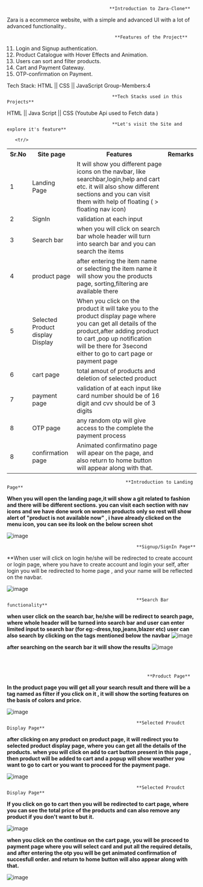                                           **Introduction to Zara-Clone**
  Zara is a ecommerce website, with a simple and advanced UI with a lot of advanced functionality..


                                            **Features of the Project**

11. Login and Signup authentication.
2. Product Catalogue with Hover Effects and Animation.
3. Users can sort and filter products.
4. Cart and Payment Gateway.
5. OTP-confirmation on Payment.

Tech Stack: HTML || CSS || JavaScript
Group-Members:4

                                           **Tech Stacks used in this Projects**

  HTML || Java Script  || CSS (Youtube Api used to Fetch data )


                                           **Let's visit the Site and explore it's feature**
                                            
                                            
                                            

  <table>
    <tr>
      <th>Sr.No</th>
          <th>Site page</th>
          <th>Features</th>
      <th>Remarks</th>
    </tr>
    <tr>
      <td>1</td>
          <td>Landing Page</td>
          <td>It will show you different page icons on the navbar, like searchbar,login,help and cart etc. it will also show different sections and you can visit them with help of floating ( > floating nav icon) </td>
    </tr>
    <tr>
          <td>2</td>
          <td>SignIn</td>
          <td>validation at each input</td>
    </tr>
    <tr>
         <td>3</td>
          <td>Search bar</td>
          <td> when you will click on search bar whole header will turn into search bar and you can search the items </td>
    </tr>
    <tr>
        <td>4</td>
          <td>product page</td>
          <td>after entering the item name or selecting the item name it will show you the products page, sorting,filtering are available there </td>
    </tr>
    <tr>
          <td>5</td>
              <td>Selected Product display Display</td>
              <td>When you click on the product it will take you to the product display page where you can get all details of the product,after adding product to cart ,pop up notification will be there for 3second either to go to cart page or payment page</td>
      <tr/>
  
  <tr>
          <td>6</td>
              <td>cart page</td>
              <td>total amout of products and deletion of selected product</td>
      <tr/>
  
  <td>7</td>
              <td>payment page</td>
              <td>validation of at each input like card number should be of 16 digit and cvv should be of 3 digits</td>
      <tr/>
  
       <tr/>
  
  <td>8</td>
              <td>OTP page</td>
              <td>any random otp will give access to the complete the payment process</td>
      <tr/>
  
  
  <td>8</td>
              <td>confirmation page</td>
              <td>Animated confirmatino page will apear on the page, and also return to home button will appear along with that.</td>
      <tr/>
  </table>
  
  

                                                **Introduction to Landing Page**

**When you will open the landing page,it will show a git related to fashion and there will be different sections. you can visit each section with nav icons and we have done work on women products only so rest will show alert of "product is not available now" , i have already clicked on the menu icon, you can see its look on the below screen shot** 

![image](https://user-images.githubusercontent.com/93375038/153740981-95814f1d-e49a-4c0c-b380-9acf7955d346.png)



                                                    **Signup/SignIn Page**
                                                          
 **When user will click on login he/she will be redirected to create account or login page, where you have to create account and login your self, after login you will be redirected to home page , and your name will be reflected on the navbar.
 
 ![image](https://user-images.githubusercontent.com/93375038/153741056-fa5e8764-ad42-492b-946f-c4539032a8f9.png)




                                                    **Search Bar functionality**
  **when user click on the search bar, he/she will be redirect to search page, where whole header will be turned into search bar and user can enter limited input to search bar (for eg:-dress,top,jeans,blazer etc) user can also search by clicking on the tags mentioned below the navbar**
  ![image](https://user-images.githubusercontent.com/93375038/153741135-ea3b455b-22c0-4eda-a995-43b27360f06f.png)

**after searching on the search bar it will show the results**
![image](https://user-images.githubusercontent.com/93375038/153741146-f8fe57e0-e488-4c4c-bc6e-7b12c02d53ad.png)


  <br/>
  <br/>

                                                        **Product Page**
   **In the product page you will get all your search result and there will be a tag named as filter if you click on it , it will show the sorting features on the basis of colors and price.**
   
   ![image](https://user-images.githubusercontent.com/93375038/153741200-54107268-8eff-4220-b405-c05a2f83b2d7.png)




                                                    **Selected Proudct Display Page**
 **after clicking on any product on product page, it will redirect you to selected product display page, where you can get all the details of the products. when you will click on add to cart button present in this page , then product will be added to cart and a popup will show weather you want to go to cart or you want to proceed for the payment page.**
 
 ![image](https://user-images.githubusercontent.com/93375038/153741285-25de19c5-6d49-4691-b85a-cac2f4ebde7e.png)

  

                                                    **Selected Proudct Display Page**

**If you click on go to cart then you will be redirected to cart page, where you can see the total price of the products and can also remove any product if you don't want to but it.**

![image](https://user-images.githubusercontent.com/93375038/153741330-d5c1b4f2-9363-41f9-872c-0a403076a886.png)

**when you click on the continue on the cart page, you will be proceed to payment page where you will select card and put all the required details, and after entering the otp you will be get animated confirmation of succesfull order. and return to home button will also appear along with that.**

![image](https://user-images.githubusercontent.com/93375038/153741404-c36d6697-ae7f-419d-a8e8-2e69131f4fb3.png)



